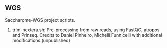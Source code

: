 ## WGS

Saccharome-WGS project scripts.

1. trim-nextera.sh: Pre-processing from raw reads, using FastQC, atropos and Prinseq. Credits to Daniel Pinheiro, Michelli Funnicelli with additional modifications (unpublished)
